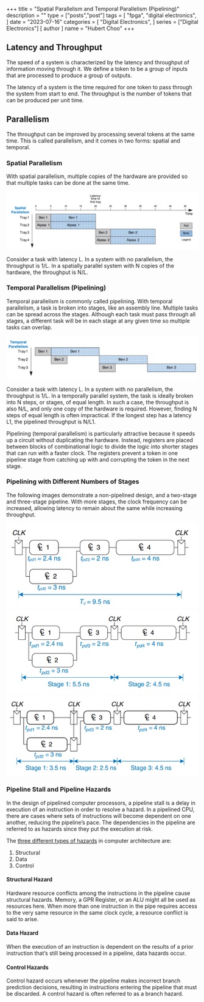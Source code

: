 +++
title = "Spatial Parallelism and Temporal Parallelism (Pipelining)"
description = ""
type = ["posts","post"]
tags = [
    "fpga",
    "digital electronics",
]
date = "2023-07-16"
categories = [
    "Digital Electronics",
]
series = ["Digital Electronics"]
[ author ]
  name = "Hubert Choo"
+++

## Latency and Throughput
The speed of a system is characterized by the latency and throughput of information moving through it. We define a token to be a group of inputs that are processed to produce a group of outputs.

The latency of a system is the time required for one token to pass through the system from start to end. The throughput is the number of tokens that can be produced per unit time.

## Parallelism
The throughput can be improved by processing several tokens at the same time. This is called parallelism, and it comes in two forms: spatial and temporal.

### Spatial Parallelism
With spatial parallelism, multiple copies of the hardware are provided so that multiple tasks can be done at the same time.

![Spatial Parallelism](img/spatial_parallelism.png#center)

Consider a task with latency L. In a system with no parallelism, the throughput is 1/L. In a spatially parallel system with N copies of the hardware, the throughput is N/L.

### Temporal Parallelism (Pipelining)
Temporal parallelism is commonly called pipelining. With temporal parallelism, a task is broken into stages, like an assembly line. Multiple tasks can be spread across the stages. Although each task must pass through all stages, a different task will be in each stage at any given time so multiple tasks can overlap.

![Temporal Parallelism](img/temporal_parallelism.png#center)

Consider a task with latency L. In a system with no parallelism, the throughput is 1/L. In a temporally parallel system, the task is ideally broken into N steps, or stages, of equal length. In such a case, the throughput is also N/L, and only one copy of the hardware is required. However, finding N steps of equal length is often impractical. If the longest step has a latency L1, the pipelined throughput is N/L1.

Pipelining (temporal parallelism) is particularly attractive because it speeds up a circuit without duplicating the hardware. Instead, registers are placed between blocks of combinational logic to divide the logic into shorter stages that can run with a faster clock. The registers prevent a token in one pipeline stage from catching up with and corrupting the token in the next stage.

### Pipelining with Different Numbers of Stages
The following images demonstrate a non-pipelined design, and a two-stage and three-stage pipeline. With more stages, the clock frequency can be increased, allowing latency to remain about the same while increasing throughput.

![No Pipeline](img/no_pipeline.png#center)
![Two-Stage Pipeline](img/two_stage_pipeline.png#center)
![Three-Stage Pipeline](img/three_stage_pipeline.png#center)

### Pipeline Stall and Pipeline Hazards
In the design of pipelined computer processors, a pipeline stall is a delay in execution of an instruction in order to resolve a hazard. In a pipelined CPU, there are cases where sets of instructions will become dependent on one another, reducing the pipeline’s pace. The dependencies in the pipeline are referred to as hazards since they put the execution at risk.

The [three different types of hazards](https://byjus.com/gate/pipeline-hazards-in-computer-architecture-notes/) in computer architecture are:
1. Structural
2. Data
3. Control

#### Structural Hazard
Hardware resource conflicts among the instructions in the pipeline cause structural hazards. Memory, a GPR Register, or an ALU might all be used as resources here. When more than one instruction in the pipe requires access to the very same resource in the same clock cycle, a resource conflict is said to arise.

#### Data Hazard
When the execution of an instruction is dependent on the results of a prior instruction that’s still being processed in a pipeline, data hazards occur.

#### Control Hazards
Control hazard occurs whenever the pipeline makes incorrect branch prediction decisions, resulting in instructions entering the pipeline that must be discarded. A control hazard is often referred to as a branch hazard.